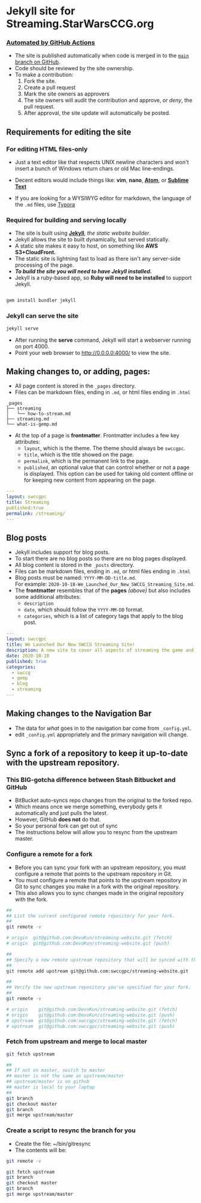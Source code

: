 Jekyll site for Streaming.StarWarsCCG.org
=========================================





### [Automated by GitHub Actions](https://github.com/swccgpc/streaming-website/actions?query=workflow%3A%22Deploy+streaming%22)

* The site is published automatically when code is merged in to the [`main` branch on GitHub](https://github.com/swccgpc/streaming-website).
* Code should be reviewed by the site ownership.
* To make a contribution:
  1. Fork the site.
  1. Create a pull request
  1. Mark the site owners as approvers
  1. The site owners will audit the contribution and approve, _or deny_, the pull request.
  1. After approval, the site update will automatically be posted.



## Requirements for editing the site

### For editing HTML files-only

* Just a text editor like that respects UNIX newline characters and won't insert a bunch of Windows return chars or old Mac line-endings.
* Decent editors would include things like: **vim**, **nano**, **[Atom](http://atom.io)**, or **[Sublime Text](http://www.sublimetext.com/)**

* If you are looking for a WYSIWYG editor for markdown, the language of the `.md` files, use [Typora](https://typora.io/)





### Required for building and serving locally 

* The site is built using **[Jekyll](https://jekyllrb.com/)**, *the static website builder*.
* Jekyll allows the site to built dynamically, but served statically.
* A static site makes it easy to host, on something like **AWS S3+CloudFront.**
* The static site is lightning fast to load as there isn't any server-side processing of the page.
* ***To build the site you will need to have Jekyll installed.***
* Jekyll is a ruby-based app, so **Ruby will need to be installed** to support Jekyll.

```bash

gem install bundler jekyll

```


### Jekyll can serve the site

```bash
jekyll serve
```

* After running the **serve** command, Jekyll will start a webserver running on port 4000.
* Point your web browser to http://0.0.0.0:4000/ to view the site.




## Making changes to, or adding, pages:
* All page content is stored in the `_pages` directory.
* Files can be markdown files, ending in `.md`, or html files ending in `.html`

```
_pages
├── streaming
│   └── how-to-stream.md
├── streaming.md
└── what-is-gemp.md
```

* At the top of a page is **frontmatter**. Frontmatter includes a few key attributes:
  * `layout`, which is the theme. The theme should always be `swccgpc`.
  * `title`, which is the title showed on the page.
  * `permalink`, which is the permanent link to the page.
  * `published`, an optional value that can control whether or not a page is displayed. This option can be used for taking old content offline or for keeping new content from appearing on the page.

```yaml
---
layout: swccgpc
title: Streaming
published:true
permalink: /streaming/
---
```

## Blog posts
* Jekyll includes support for blog posts.
* To start there are no blog posts so there are no blog pages displayed.
* All blog content is stored in the `_posts` directory.
* Files can be markdown files, ending in `.md`, or html files ending in `.html`
* Blog posts must be named: `YYYY-MM-DD-title.md`.<br />For example: `2020-10-18-We_Launched_Our_New_SWCCG_Streaming_Site.md`.
* The **frontmatter** resembles that of the **pages** _(above)_ but also includes some additional attributes:
  * `description`
  * `date`, which should follow the `YYYY-MM-DD` format.
  * `categories`, which is a list of category tags that apply to the blog post.

```yaml
---
layout: swccgpc
title: We Launched Our New SWCCG Streaming Site!
description: A new site to cover all aspects of streaming the game and how to get it done.
date: 2020-10-18
published: true
categories:
  - swccg
  - gemp
  - blog
  - streaming
---
```





## Making changes to the Navigation Bar

* The data for _what_ goes in to the navigation bar come from `_config.yml`.
* edit `_config.yml` appropriately and the primary navigation will change.












## Sync a fork of a repository to keep it up-to-date with the upstream repository.

### This BIG-gotcha difference between Stash Bitbucket and GitHub

* BitBucket auto-syncs repo changes from the original to the forked repo.
* Which means once we merge something, everybody gets it automatically and just pulls the latest.
* However, GitHub **does not** do that.
* So your personal fork can get out of sync
* The instructions below will allow you to resync from the upstream master.

### Configure a remote for a fork

* Before you can sync your fork with an upstream repository, you must configure a remote that points to the upstream repository in Git.
* You must configure a remote that points to the upstream repository in Git to sync changes you make in a fork with the original repository.
* This also allows you to sync changes made in the original repository with the fork.

```bash
##
## List the current configured remote repository for your fork.
##
git remote -v

# origin  git@github.com:DevoKun/streaming-website.git (fetch)
# origin  git@github.com:DevoKun/streaming-website.git (push)

##
## Specify a new remote upstream repository that will be synced with the fork.
##
git remote add upstream git@github.com:swccgpc/streaming-website.git

##
## Verify the new upstream repository you've specified for your fork.
##
git remote -v

# origin    git@github.com:DevoKun/streaming-website.git (fetch)
# origin    git@github.com:DevoKun/streaming-website.git (push)
# upstream  git@github.com:swccgpc/streaming-website.git (fetch)
# upstream  git@github.com:swccgpc/streaming-website.git (push)
```

### Fetch from upstream and merge to local master

```bash
git fetch upstream

##
## If not on master, switch to master
## master is not the same as upstream/master
## upstream/master is on github
## master is local to your laptop
##
git branch
git checkout master
git branch
git merge upstream/master
```

### Create a script to resync the branch for you

* Create the file: ~/bin/gitresync
* The contents will be:

```bash
git remote -v

git fetch upstream
git branch
git checkout master
git branch
git merge upstream/master
```

